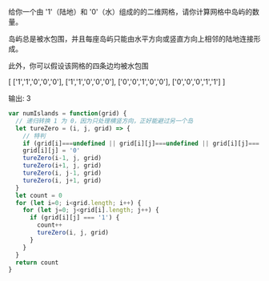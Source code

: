 给你一个由 '1'（陆地）和 '0'（水）组成的的二维网格，请你计算网格中岛屿的数量。

岛屿总是被水包围，并且每座岛屿只能由水平方向或竖直方向上相邻的陆地连接形成。

此外，你可以假设该网格的四条边均被水包围

[
['1','1','0','0','0'],
['1','1','0','0','0'],
['0','0','1','0','0'],
['0','0','0','1','1']
]

输出: 3


```js
var numIslands = function(grid) {
  // 递归转换 1 为 0，因为只处理横竖方向，正好能避过另一个岛
  let tureZero = (i, j, grid) => {
    // 特判
    if (grid[i]===undefined || grid[i][j]===undefined || grid[i][j]==='0') return;
    grid[i][j] = '0'
    tureZero(i-1, j, grid)
    tureZero(i+1, j, grid)
    tureZero(i, j-1, grid)
    tureZero(i, j+1, grid)
  }
  let count = 0
  for (let i=0; i<grid.length; i++) {
    for (let j=0; j<grid[i].length; j++) {
      if (grid[i][j] === '1') {
        count++
        tureZero(i, j, grid)
      }
    }
  }
  return count
}
```